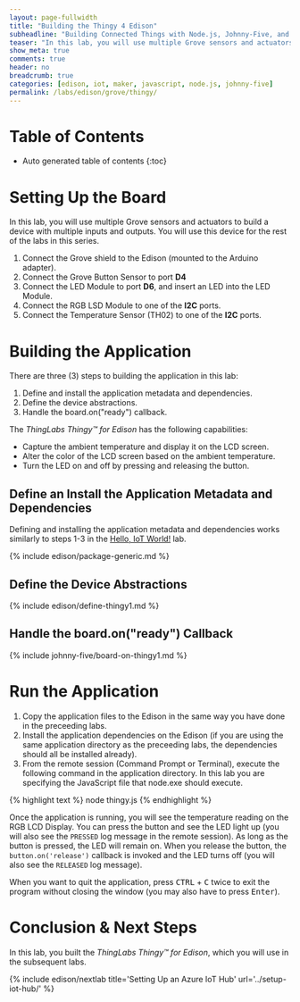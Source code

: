 ```yaml
---
layout: page-fullwidth
title: "Building the Thingy 4 Edison"
subheadline: "Building Connected Things with Node.js, Johnny-Five, and Microsoft Azure"
teaser: "In this lab, you will use multiple Grove sensors and actuators to build a device with multiple inputs and outputs. You will use this device for the rest of the labs in this series."
show_meta: true
comments: true
header: no
breadcrumb: true
categories: [edison, iot, maker, javascript, node.js, johnny-five]
permalink: /labs/edison/grove/thingy/
---
```

# Table of Contents
*  Auto generated table of contents
{:toc}

# Setting Up the Board
In this lab, you will use multiple Grove sensors and actuators to build a device with multiple inputs and outputs. You will use this device for the rest of the labs in this series.

1. Connect the Grove shield to the Edison (mounted to the Arduino adapter).
2. Connect the Grove Button Sensor to port __D4__
3. Connect the LED Module to port __D6__, and insert an LED into the LED Module. 
4. Connect the RGB LSD Module to one of the __I2C__ ports.
5. Connect the Temperature Sensor (TH02) to one of the __I2C__ ports.

# Building the Application
There are three (3) steps to building the application in this lab:

1. Define and install the application metadata and dependencies.
2. Define the device abstractions.
3. Handle the board.on("ready") callback.

The _ThingLabs Thingy&trade; for Edison_ has the following capabilities:

* Capture the ambient temperature and display it on the LCD screen.
* Alter the color of the LCD screen based on the ambient temperature.
* Turn the LED on and off by pressing and releasing the button.

## Define an Install the Application Metadata and Dependencies
Defining and installing the application metadata and dependencies works similarly to steps 1-3 in the [Hello, IoT World!](../hello-iot-world/) lab.

{% include edison/package-generic.md %}

## Define the Device Abstractions
{% include edison/define-thingy1.md %}

## Handle the board.on("ready") Callback
{% include johnny-five/board-on-thingy1.md %}

# Run the Application

1. Copy the application files to the Edison in the same way you have done in the preceeding labs.
2. Install the application dependencies on the Edison (if you are using the same application directory as the preceeding labs, the dependencies should all be installed already). 
3. From the remote session (Command Prompt or Terminal), execute the following command in the application directory. In this lab you are specifying the JavaScript file that node.exe should execute.

{% highlight text %}
node thingy.js
{% endhighlight %}

Once the application is running, you will see the temperature reading on the RGB LCD Display. You can press the button and see the LED light up (you will also see the `PRESSED` log message in the remote session). As long as the button is pressed, the LED will remain on. When you release the button, the `button.on('release')` callback is invoked and the LED turns off (you will also see the `RELEASED` log message). 
  
When you want to quit the application, press <kbd>CTRL</kbd> + <kbd>C</kbd> twice to exit the program without closing the window (you may also have to press <kbd>Enter</kbd>). 

# Conclusion &amp; Next Steps
In this lab, you built the _ThingLabs Thingy&trade; for Edison_, which you will use in the subsequent labs.


{% include edison/nextlab title='Setting Up an Azure IoT Hub' url='../setup-iot-hub/' %}